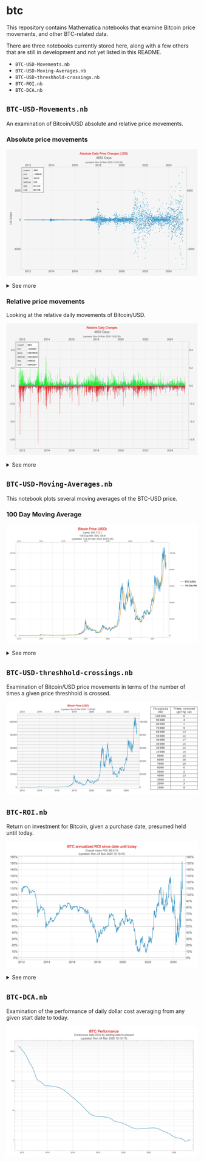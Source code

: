 # btc

This repository contains Mathematica notebooks that examine Bitcoin price movements, and other BTC-related data.

There are three notebooks currently stored here, along with a few others that 
are still in development and not yet listed in this README.

* `BTC-USD-Movements.nb`
* `BTC-USD-Moving-Averages.nb`
* `BTC-USD-threshhold-crossings.nb`
* `BTC-ROI.nb`
* `BTC-DCA.nb`

## `BTC-USD-Movements.nb`

An examination of Bitcoin/USD absolute and relative price movements.

### Absolute price movements

![BTC-USD absolute daily Movements](BTC-USD-Movements/BTC-USD-Movements-Absolute-Daily.jpg)

<details>

<summary>See more</summary>

![BTC-USD Movements Best Worst Absolute Daily](BTC-USD-Movements/BTC-USD-Movements-Best-Worst-Absolute-Daily.jpg)

</details>

### Relative price movements

Looking at the relative daily movements of Bitcoin/USD.

![BTC-USD relative daily movements](BTC-USD-Movements/BTC-USD-Movements-Relative-Daily.jpg)

<details>

<summary>See more</summary>

![BTC-USD Movements Best Worst Relative Daily](BTC-USD-Movements/BTC-USD-Movements-Best-Worst-Relative-Daily.jpg)
![BTC-USD-Movements-Histogram-Relative-Daily](BTC-USD-Movements/BTC-USD-Movements-Histogram-Relative-Daily.jpg)

</details>

## `BTC-USD-Moving-Averages.nb`

This notebook plots several moving averages of the BTC-USD price.

### 100 Day Moving Average

![BTC-USD-100-Day-MA](./BTC-USD-Moving-Averages/BTC-USD-100-Day-MA.jpg)

<details>

<summary>See more</summary>

### 200 Day Moving Average

![BTC-USD-200-Day-MA](./BTC-USD-Moving-Averages/BTC-USD-200-Day-MA.jpg)

### 1 Year Moving Average

![BTC-USD-1-Year-MA](./BTC-USD-Moving-Averages/BTC-USD-1-Year-MA.jpg)

### 2 Year Moving Average

![BTC-USD-2-Year-MA](./BTC-USD-Moving-Averages/BTC-USD-2-Year-MA.jpg)

### 3 Year Moving Average

![BTC-USD-3-Year-MA](./BTC-USD-Moving-Averages/BTC-USD-3-Year-MA.jpg)

### 4 Year Moving Average

![BTC-USD-4-Year-MA](./BTC-USD-Moving-Averages/BTC-USD-4-Year-MA.jpg)

### 5 Year Moving Average

![BTC-USD-5-Year-MA](./BTC-USD-Moving-Averages/BTC-USD-5-Year-MA.jpg)

</details>

## `BTC-USD-threshhold-crossings.nb`

Examination of Bitcoin/USD price movements in terms of the number of times a given price threshhold is crossed.

![BTC-USD threshhold crossings](BTC-USD-threshhold-crossings/BTC-USD-threshold-crossings.jpg)

## `BTC-ROI.nb`

Return on investment for Bitcoin, given a purchase date, presumed 
held until today.

![BTC-ROI](./BTC-ROI/BTC-ROI-Performance.jpg)
<details>

<summary>See more</summary>

![BTC Yearly ROI Performance](./BTC-ROI/BTC-Yearly-ROI-Performance.jpg)

</details>

## `BTC-DCA.nb`

Examination of the performance of daily dollar cost averaging from any 
given start date to today.

![BTC-DCA dollar cost averaging](BTC-DCA/BTC-DCA-Performance.jpg)
